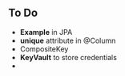 ## To Do

* **Example** in JPA
* **unique** attribute in @Column
* CompositeKey 
* **KeyVault** to store credentials
* 